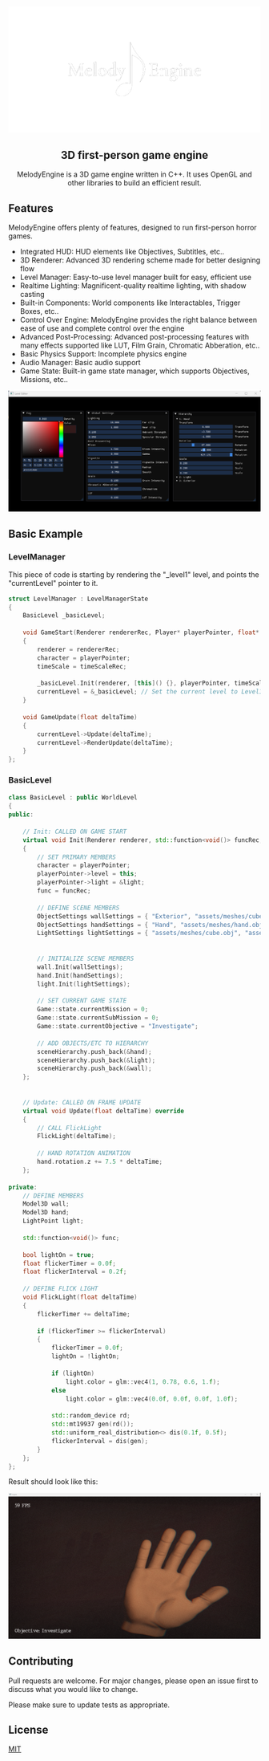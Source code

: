 <div align="center">

![Banner](https://github.com/NetahEliezerov/MelodyEngine/blob/master/docs/assets/banner.png?raw=true)


## 3D first-person game engine

MelodyEngine is a 3D game engine written in C++.
It uses OpenGL and other libraries to build an efficient result.

</div>


## Features

MelodyEngine offers plenty of features, designed to run first-person horror games.

* Integrated HUD: HUD elements like Objectives, Subtitles, etc..
* 3D Renderer: Advanced 3D rendering scheme made for better designing flow
* Level Manager: Easy-to-use level manager built for easy, efficient use
* Realtime Lighting: Magnificent-quality realtime lighting, with shadow casting
* Built-in Components: World components like Interactables, Trigger Boxes, etc..
* Control Over Engine: MelodyEngine provides the right balance between ease of use and complete control over the engine
* Advanced Post-Processing: Advanced post-processing features with many effects supported like LUT, Film Grain, Chromatic Abberation, etc..
* Basic Physics Support: Incomplete physics engine
* Audio Manager: Basic audio support
* Game State: Built-in game state manager, which supports Objectives, Missions, etc..


![Level Editor](https://github.com/NetahEliezerov/MelodyEngine/blob/master/docs/assets/LevelEditorImage.png?raw=true)


## Basic Example
### LevelManager
This piece of code is starting by rendering the "_level1" level, and points the "currentLevel" pointer to it.
```cpp
struct LevelManager : LevelManagerState
{
    BasicLevel _basicLevel;

    void GameStart(Renderer rendererRec, Player* playerPointer, float* timeScaleRec)
    {
        renderer = rendererRec;
        character = playerPointer;
        timeScale = timeScaleRec;

        _basicLevel.Init(renderer, [this]() {}, playerPointer, timeScale);
        currentLevel = &_basicLevel; // Set the current level to Level1
    }

    void GameUpdate(float deltaTime)
    {
        currentLevel->Update(deltaTime);
        currentLevel->RenderUpdate(deltaTime);
    }
};
```
### BasicLevel
```cpp
class BasicLevel : public WorldLevel
{
public:
    
    // Init: CALLED ON GAME START
    virtual void Init(Renderer renderer, std::function<void()> funcRec, Player* playerPointer, float* timeScaleRec) override
    {
        // SET PRIMARY MEMBERS
        character = playerPointer;
        playerPointer->level = this;
        playerPointer->light = &light;
        func = funcRec;

        // DEFINE SCENE MEMBERS
        ObjectSettings wallSettings = { "Exterior", "assets/meshes/cube.obj", {"assets/textures/Wall/images.jpg"}, true, glm::vec4(1.f, 1.f, 1.f, 1.f), glm::vec3(6, 3, 6), glm::vec3(0, -1, 0), glm::vec3(0,0,0), true, character->shader };
        ObjectSettings handSettings = { "Hand", "assets/meshes/hand.obj", {"assets/textures/aga.jpg"}, true, glm::vec4(1.f, 1.f, 1.f, 1.f), glm::vec3(0.2, 0.2, 0.2), glm::vec3(0, -3.5, -1), glm::vec3(87, 165,98), true, character->shader };
        LightSettings lightSettings = { "assets/meshes/cube.obj", "assets/textures/zizim.jpg", glm::vec4(1, 0.78, 0.6, 1.f), glm::vec3(0.15, 0.15, 0.15), glm::vec3(1, 0, 2), character->shader };

        
        // INITIALIZE SCENE MEMBERS
        wall.Init(wallSettings);
        hand.Init(handSettings);
        light.Init(lightSettings);

        // SET CURRENT GAME STATE
        Game::state.currentMission = 0;
        Game::state.currentSubMission = 0;
        Game::state.currentObjective = "Investigate";

        // ADD OBJECTS/ETC TO HIERARCHY
        sceneHierarchy.push_back(&hand);
        sceneHierarchy.push_back(&light);
        sceneHierarchy.push_back(&wall);
    };

    
    // Update: CALLED ON FRAME UPDATE
    virtual void Update(float deltaTime) override
    {
        // CALL FlickLight
        FlickLight(deltaTime);

        // HAND ROTATION ANIMATION
        hand.rotation.z += 7.5 * deltaTime;
    };

private:
    // DEFINE MEMBERS
    Model3D wall;
    Model3D hand;
    LightPoint light;

    std::function<void()> func;

    bool lightOn = true;
    float flickerTimer = 0.0f;
    float flickerInterval = 0.2f;

    // DEFINE FLICK LIGHT
    void FlickLight(float deltaTime)
    {
        flickerTimer += deltaTime;

        if (flickerTimer >= flickerInterval)
        {
            flickerTimer = 0.0f;
            lightOn = !lightOn;

            if (lightOn)
                light.color = glm::vec4(1, 0.78, 0.6, 1.f);
            else
                light.color = glm::vec4(0.0f, 0.0f, 0.0f, 1.0f);

            std::random_device rd;
            std::mt19937 gen(rd());
            std::uniform_real_distribution<> dis(0.1f, 0.5f);
            flickerInterval = dis(gen);
        }
    };
};
```
Result should look like this:

![Example Result](https://github.com/NetahEliezerov/MelodyEngine/blob/master/docs/assets/ExampleLevelImage.png?raw=truee)



## Contributing

Pull requests are welcome. For major changes, please open an issue first
to discuss what you would like to change.

Please make sure to update tests as appropriate.

## License

[MIT](https://choosealicense.com/licenses/mit/)
